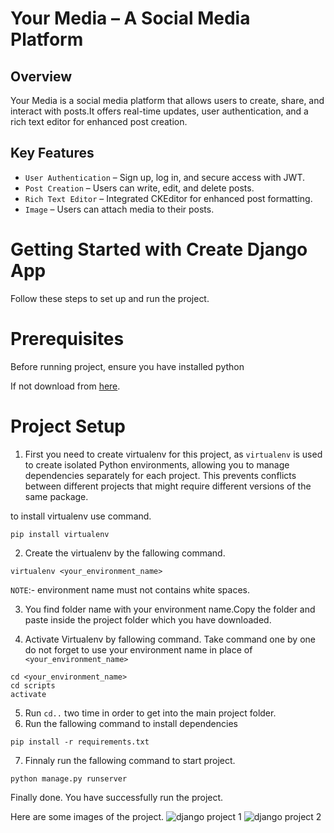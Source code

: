 # Your Media – A Social Media Platform
## Overview
Your Media is a social media platform that allows users to create, share, and interact with posts.It offers real-time updates, user authentication, and a rich text editor for enhanced post creation.

## Key Features

- `User Authentication` – Sign up, log in, and secure access with JWT.
- `Post Creation` – Users can write, edit, and delete posts.
- `Rich Text Editor` – Integrated CKEditor for enhanced post formatting.
- `Image` – Users can attach media to their posts.

# Getting Started with Create Django App
Follow these steps to set up and run the project.
# Prerequisites
Before running project, ensure you have installed python

If not download from [here](https://www.python.org/downloads/).
# Project Setup

1) First you need to create virtualenv for this project, as `virtualenv` is used to create isolated Python environments,
allowing you to manage dependencies separately for each project. This prevents conflicts between different projects that might require different versions of the same package.

  to install virtualenv use command.
```
pip install virtualenv
```
2) Create the virtualenv by the fallowing command.
```
virtualenv <your_environment_name>
```
`NOTE`:- environment name must not contains white spaces.

3) You find folder name with your environment name.Copy the folder and paste inside the project folder which you have downloaded.

4) Activate Virtualenv by fallowing command. Take command one by one do not forget to use your environment name in place of `<your_environment_name>`
```
cd <your_environment_name>
cd scripts
activate
```
5) Run `cd..` two time in order to get into the main project folder.
6) Run the fallowing command to install dependencies
```
pip install -r requirements.txt
```
7) Finnaly run the fallowing command to start project.
```
python manage.py runserver
```
Finally done. You have successfully run the project.

Here are some images of the project.
![django project 1](https://github.com/user-attachments/assets/611c7c41-388f-4b46-9141-82d2667029cc)
![django project 2](https://github.com/user-attachments/assets/660a090a-574c-4120-9d93-39ced6861dbd)
